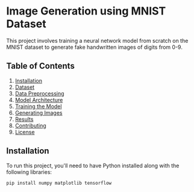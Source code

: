 # Image Generation using MNIST Dataset

This project involves training a neural network model from scratch on the MNIST dataset to generate fake handwritten images of digits from 0-9.

## Table of Contents
1. [Installation](#installation)
2. [Dataset](#dataset)
3. [Data Preprocessing](#data-preprocessing)
4. [Model Architecture](#model-architecture)
5. [Training the Model](#training-the-model)
6. [Generating Images](#generating-images)
7. [Results](#results)
8. [Contributing](#contributing)
9. [License](#license)

## Installation

To run this project, you'll need to have Python installed along with the following libraries:

```bash
pip install numpy matplotlib tensorflow
